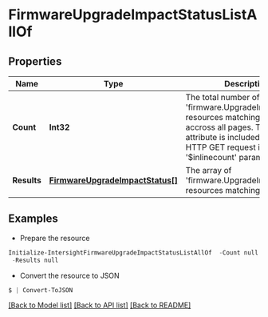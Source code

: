 # FirmwareUpgradeImpactStatusListAllOf
## Properties

Name | Type | Description | Notes
------------ | ------------- | ------------- | -------------
**Count** | **Int32** | The total number of &#39;firmware.UpgradeImpactStatus&#39; resources matching the request, accross all pages. The &#39;Count&#39; attribute is included when the HTTP GET request includes the &#39;$inlinecount&#39; parameter. | [optional] 
**Results** | [**FirmwareUpgradeImpactStatus[]**](FirmwareUpgradeImpactStatus.md) | The array of &#39;firmware.UpgradeImpactStatus&#39; resources matching the request. | [optional] 

## Examples

- Prepare the resource
```powershell
Initialize-IntersightFirmwareUpgradeImpactStatusListAllOf  -Count null `
 -Results null
```

- Convert the resource to JSON
```powershell
$ | Convert-ToJSON
```

[[Back to Model list]](../README.md#documentation-for-models) [[Back to API list]](../README.md#documentation-for-api-endpoints) [[Back to README]](../README.md)

